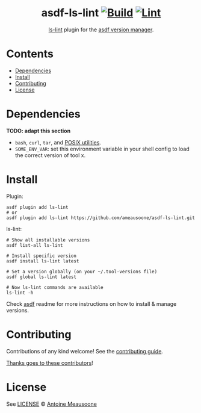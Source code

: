 <div align="center">

# asdf-ls-lint [![Build](https://github.com/ameausoone/asdf-ls-lint/actions/workflows/build.yml/badge.svg)](https://github.com/ameausoone/asdf-ls-lint/actions/workflows/build.yml) [![Lint](https://github.com/ameausoone/asdf-ls-lint/actions/workflows/lint.yml/badge.svg)](https://github.com/ameausoone/asdf-ls-lint/actions/workflows/lint.yml)

[ls-lint](https://ls-lint.org/) plugin for the [asdf version manager](https://asdf-vm.com).

</div>

# Contents

- [Dependencies](#dependencies)
- [Install](#install)
- [Contributing](#contributing)
- [License](#license)

# Dependencies

**TODO: adapt this section**

- `bash`, `curl`, `tar`, and [POSIX utilities](https://pubs.opengroup.org/onlinepubs/9699919799/idx/utilities.html).
- `SOME_ENV_VAR`: set this environment variable in your shell config to load the correct version of tool x.

# Install

Plugin:

```shell
asdf plugin add ls-lint
# or
asdf plugin add ls-lint https://github.com/ameausoone/asdf-ls-lint.git
```

ls-lint:

```shell
# Show all installable versions
asdf list-all ls-lint

# Install specific version
asdf install ls-lint latest

# Set a version globally (on your ~/.tool-versions file)
asdf global ls-lint latest

# Now ls-lint commands are available
ls-lint -h
```

Check [asdf](https://github.com/asdf-vm/asdf) readme for more instructions on how to
install & manage versions.

# Contributing

Contributions of any kind welcome! See the [contributing guide](contributing.md).

[Thanks goes to these contributors](https://github.com/ameausoone/asdf-ls-lint/graphs/contributors)!

# License

See [LICENSE](LICENSE) © [Antoine Meausoone](https://github.com/ameausoone/)
